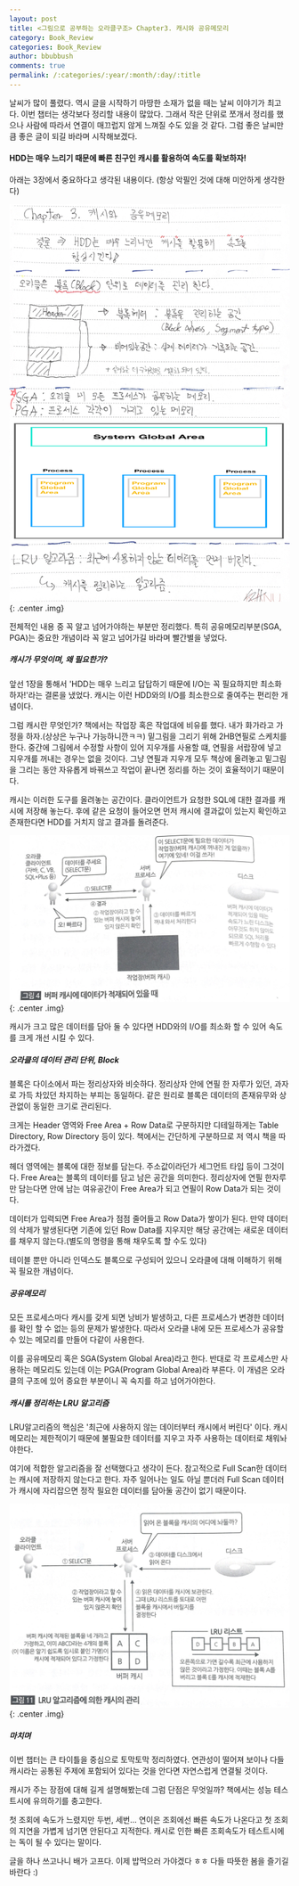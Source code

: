 ```yaml
---
layout: post
title: <그림으로 공부하는 오라클구조> Chapter3. 캐시와 공유메모리
category: Book_Review
categories: Book_Review
author: bbubbush
comments: true
permalink: /:categories/:year/:month/:day/:title
---
```


날씨가 많이 풀렸다. 역시 글을 시작하기 마땅한 소재가 없을 때는 날씨 이야기가 최고다. 이번 챕터는 생각보다 정리할 내용이 많았다.
그래서 작은 단위로 쪼개서 정리를 했으나 사람에 따라서 연결이 매끄럽지 않게 느껴질 수도 있을 것 같다.  그럼 좋은 날씨만큼 좋은 글이 되길 바라며 시작해보겠다.

#### HDD는 매우 느리기 때문에 빠른 친구인 캐시를 활용하여 속도를 확보하자!

아래는 3장에서 중요하다고 생각된 내용이다. (항상 악필인 것에 대해 미안하게 생각한다)

![필기내용](/assets/img/book_review/01_oracle_architecture/2019-03-10_oracle_01.png){: .center .img}

전체적인 내용 중 꼭 알고 넘어가야하는 부분만 정리했다. 특히 공유메모리부분(SGA, PGA)는 중요한 개념이라 꼭 알고 넘어가길 바라며 빨간별을 넣었다.

##### 캐시가 무엇이며, 왜 필요한가?
앞선 1장을 통해서 'HDD는 매우 느리고 답답하기 때문에 I/O는 꼭 필요하지만 최소화 하자!'라는 결론을 냈었다. 캐시는 이런 HDD와의 I/O를 최소한으로 줄여주는 편리한 개념이다.

그럼 캐시란 무엇인가? 책에서는 작업장 혹은 작업대에 비유를 했다. 내가 화가라고 가정을 하자.(상상은 누구나 가능하니깐ㅋㅋ) 밑그림을 그리기 위해 2HB연필로 스케치를 한다.
중간에 그림에서 수정할 사항이 있어 지우개를 사용할 떄, 연필을 서랍장에 넣고 지우개를 꺼내는 경우는 없을 것이다.
그냥 연필과 지우개 모두 책상에 올려놓고 밑그림을 그리는 동안 자유롭게 바꿔쓰고 작업이 끝나면 정리를 하는 것이 효율적이기 때문이다.

캐시는 이러한 도구를 올려놓는 공간이다. 클라이언트가 요청한 SQL에 대한 결과를 캐시에 저장해 놓는다.
후에 같은 요청이 들어오면 먼저 캐시에 결과값이 있는지 확인하고 존재한다면 HDD를 거치지 않고 결과를 돌려준다.

![캐시에 데이터가 존재하는 경우](/assets/img/book_review/01_oracle_architecture/2019-03-10_oracle_02.png){: .center .img}

캐시가 크고 많은 데이터를 담아 둘 수 있다면 HDD와의 I/O를 최소화 할 수 있어 속도를 크게 개선 시킬 수 있다.

##### 오라클의 데이터 관리 단위, Block
블록은 다이소에서 파는 정리상자와 비슷하다. 정리상자 안에 연필 한 자루가 있던, 과자로 가득 차있던 차지하는 부피는 동일하다.
같은 원리로 블록은 데이터의 존재유무와 상관없이 동일한 크기로 관리된다.

크게는 Header 영역와 Free Area + Row Data로 구분하지만 디테일하게는 Table Directory, Row Directory 등이 있다. 책에서는 간단하게 구분하므로 저 역시 책을 따라가겠다.

헤더 영역에는 블록에 대한 정보를 담는다. 주소값이라던가 세그먼트 타입 등이 그것이다. Free Area는 블록의 데이터를 담고 남은 공간을 의미한다.
정리상자에 연필 한자루만 담는다면 안에 남는 여유공간이 Free Area가 되고 연필이 Row Data가 되는 것이다.

데이터가 입력되면 Free Area가 점점 줄어들고 Row Data가 쌓이가 된다. 만약 데이터의 삭제가 발생된다면 기존에 있던 Row Data를 지우지만 해당 공간에는 새로운 데이터를 채우지 않는다.(별도의 명령을 통해 채우도록 할 수도 있다)

테이블 뿐만 아니라 인덱스도 블록으로 구성되어 있으니 오라클에 대해 이해하기 위해 꼭 필요한 개념이다.

##### 공유메모리
모든 프로세스마다 캐시를 갖게 되면 낭비가 발생하고, 다른 프로세스가 변경한 데이터를 확인 할 수 없는 등의 문제가 발생한다. 따라서 오라클 내에 모든 프로세스가 공유할 수 있는 메모리를 만들어 다같이 사용한다.

이를 공유메모리 혹은 SGA(System Global Area)라고 한다. 반대로 각 프로세스만 사용하는 메모리도 있는데 이는 PGA(Program Global Area)라 부른다.
이 개념은 오라클의 구조에 있어 중요한 부분이니 꼭 숙지를 하고 넘어가야한다.

##### 캐시를 정리하는 LRU 알고리즘
LRU알고리즘의 핵심은 '최근에 사용하지 않는 데이터부터 캐시에서 버린다' 이다. 캐시메모리는 제한적이기 때문에 불필요한 데이터를 지우고 자주 사용하는 데이터로 채워놔야한다.

여기에 적합한 알고리즘을 잘 선택했다고 생각이 든다. 참고적으로 Full Scan한 데이터는 캐시에 저장하지 않는다고 한다. 자주 일어나는 일도 아닐 뿐더러 Full Scan 데이터가 캐시에 자리잡으면 정작 필요한 데이터를 담아둘 공간이 없기 때문이다.

![LRU 알고리즘](/assets/img/book_review/01_oracle_architecture/2019-03-10_oracle_03.png){: .center .img}

##### 마치며

이번 챕터는 큰 타이틀을 중심으로 토막토막 정리하였다. 연관성이 떨어져 보이나 다들 캐시라는 공통된 주제에 포함되어 있다는 것을 안다면 자연스럽게 연결될 것이다.

캐시가 주는 장점에 대해 길게 설명해봤는데 그럼 단점은 무엇일까? 책에서는 성능 테스트시에 유의하기를 충고한다.

첫 조회에 속도가 느렸지만 두번, 세번... 연이은 조회에선 빠른 속도가 나온다고 첫 조회의 지연을 가볍게 넘기면 안된다고 지적한다.
캐시로 인한 빠른 조회속도가 테스트시에는 독이 될 수 있다는 말이다.

글을 하나 쓰고나니 배가 고프다. 이제 밥먹으러 가야겠다 ㅎㅎ 다들 따뜻한 봄을 즐기길 바란다 :)



